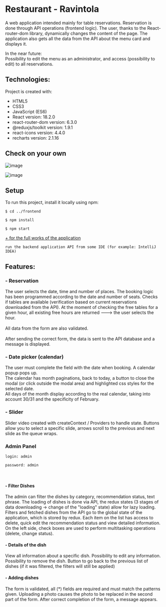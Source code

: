 <!--# ravintolaAPI

Basic API for ravintola application ->  https://github.com/Vekaltor/ravintola

Present features:

- Adding meals and getting all meals

- Managing seats in table

- Making reservations-->

# Restaurant - Ravintola

A web application intended mainly for table reservations. Reservation is done through API operations (frontend logic).
The user, thanks to the React-router-dom library, dynamically changes the content of the page. 
The application also gets all the data from the API about the menu card and displays it.

In the near future:<br>
Possibility to edit the menu as an administrator, and access (possibility to edit) to all reservations.

## Technologies:
<p>Project is created with:</p>
<ul>
  <li>HTML5</li>
  <li>CSS3</li>
  <li>JavaScript (ES6)</li>
  <li>React version: 18.2.0</li>
  <li>react-router-dom version: 6.3.0</li>
  <li>@reduxjs/toolkit version: 1.9.1</li>
  <li>react-icons version: 4.4.0</li>
  <li>recharts version: 2.1.16</li>
</ul>

## Check on your own
<!-- https://ravintola.toadres.pl

https://ravintola.toadres.pl/admin -->

![image](https://user-images.githubusercontent.com/56607344/198079891-9b02fe6e-3a19-4147-9ea7-39d4928ae11a.png)

![image](https://user-images.githubusercontent.com/56607344/203132252-a28f5c05-dbc6-46e8-91b5-7acc09424240.png)


## Setup
To run this project, install it locally using npm:
````
$ cd ../frontend

$ npm install

$ npm start
````
<u>+ for the full works of the application</u>

`run the backend application API from some IDE (for example: IntelliJ IDEA)`

## Features:

### - Reservation
The user selects the date, time and number of places. The booking logic has been programmed 
according to the date and number of seats. Checks if tables are available (verification based 
on current reservations downloaded from the API). At the moment of checking the free tables for a
given hour, all existing free hours are returned ---> the user selects the hour.
<br><Br>
All data from the form are also validated.
<br><Br>
After sending the correct form, the data is sent to the API database and a message is displayed.

### - Date picker (calendar)
The user must complete the field with the date when booking. A calendar popup pops up.<br>
The calendar has month paginations, back to today, a button to close the modal 
(or click outside the modal area) and highlighted css styles for the selected date.<br>
All days of the month display according to the real calendar, taking into account 30/31 and the specificity of February.

### - Slider
Slider video created with createContext / Providers to handle state. 
Buttons allow you to select a specific slide, arrows scroll to the 
previous and next slide as the queue wraps.

### Admin Panel

```
login: admin

password: admin
```
<br>

#### - Filter Dishes

The admin can filter the dishes by category, recommendation status, text phrase.
The loading of dishes is done via API, the redux states (3 stages of data downloading -> change of the "loading" state) allow for lazy loading.
Filters and fetched dishes from the API go to the global state of the application, which is stored by redux.
Each item on the list has access to delete, quick edit the recommendation status and view detailed information.
On the left side, check boxes are used to perform multitasking operations (delete, change status).

#### - Details of the dish

View all information about a specific dish. Possibility to edit any information.
Possibility to remove the dish. Button to go back to the previous list of dishes (if it was filtered, the filters will still be applied)

#### - Adding dishes

The form is validated, all (*) fields are required and must match the patterns given.
Uploading a photo causes the photo to be replaced in the second part of the form.
After correct completion of the form, a message appears.

<!--
### - Panel with logging
Functionality written in simple javascript
-->


